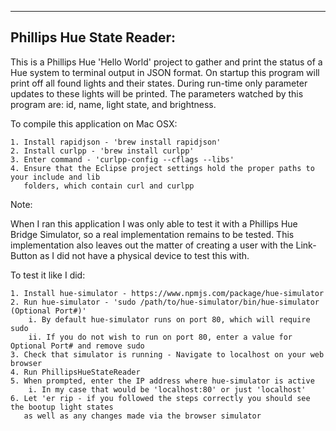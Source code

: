 ---------------------------
Phillips Hue State Reader:
---------------------------

This is a Phillips Hue 'Hello World' project to gather and print the status of a Hue system to terminal output in JSON format. On startup this program will print off all found lights and their states. During run-time only parameter updates to these lights will be printed. The parameters watched by this program are: id, name, light state, and brightness.


To compile this application on Mac OSX:

	1. Install rapidjson - 'brew install rapidjson'
	2. Install curlpp - 'brew install curlpp'
	3. Enter command - 'curlpp-config --cflags --libs'
	4. Ensure that the Eclipse project settings hold the proper paths to your include and lib 
	   folders, which contain curl and curlpp


Note:

When I ran this application I was only able to test it with a Phillips Hue Bridge Simulator, so a real implementation remains to be tested. This implementation also leaves out the matter of creating a user with the Link-Button as I did not have a physical device to test this with.


To test it like I did:

	1. Install hue-simulator - https://www.npmjs.com/package/hue-simulator
	2. Run hue-simulator - 'sudo /path/to/hue-simulator/bin/hue-simulator (Optional Port#)'
		i. By default hue-simulator runs on port 80, which will require sudo
		ii. If you do not wish to run on port 80, enter a value for Optional Port# and remove sudo
	3. Check that simulator is running - Navigate to localhost on your web browser
	4. Run PhillipsHueStateReader 
	5. When prompted, enter the IP address where hue-simulator is active
		i. In my case that would be 'localhost:80' or just 'localhost'
	6. Let 'er rip - if you followed the steps correctly you should see the bootup light states
	   as well as any changes made via the browser simulator